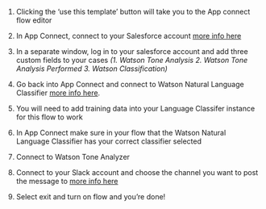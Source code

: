 1. Clicking the ‘use this template’ button will take you to the App connect flow editor 

2. In App Connect, connect to your Salesforce account [more info here](https://developer.ibm.com/integration/docs/app-connect/how-to-guides-for-apps/use-ibm-app-connect-salesforce/)

3. In a separate window, log in to your salesforce account and add three custom fields to your cases _(1. Watson Tone Analysis 2. Watson Tone Analysis Performed 3. Watson Classification)_

4. Go back into App Connect and connect to Watson Natural Language Classifier [more info here](https://developer.ibm.com/integration/docs/app-connect/how-to-guides-for-apps/use-ibm-app-connect-watson-natural-language-classifier/). 

5. You will need to add training data into your Language Classifer instance for this flow to work

6. In App Connect make sure in your flow that the Watson Natural Language Classifier has your correct classifier selected

5. Connect to Watson Tone Analyzer 

6. Connect to your Slack account and choose the channel you want to post the message to [more info here](https://developer.ibm.com/integration/docs/app-connect/how-to-guides-for-apps/use-ibm-app-connect-slack/)

7. Select exit and turn on flow and you’re done!
